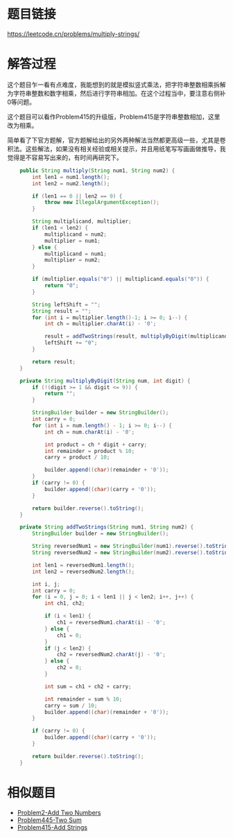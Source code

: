 # 题目链接
https://leetcode.cn/problems/multiply-strings/

# 解答过程
这个题目乍一看有点难度，我能想到的就是模拟竖式乘法，把字符串整数相乘拆解为字符串整数和数字相乘，然后进行字符串相加。在这个过程当中，要注意右侧补0等问题。

这个题目可以看作Problem415的升级版，Problem415是字符串整数相加，这里改为相乘。

简单看了下官方题解，官方题解给出的另外两种解法当然都更高级一些，尤其是卷积法。这些解法，如果没有相关经验或相关提示，并且用纸笔写写画画做推导，我觉得是不容易写出来的，有时间再研究下。

```java
	public String multiply(String num1, String num2) {
		int len1 = num1.length();
		int len2 = num2.length();

		if (len1 == 0 || len2 == 0) {
			throw new IllegalArgumentException();
		}

		String multiplicand, multiplier;
		if (len1 < len2) {
			multiplicand = num2;
			multiplier = num1;
		} else {
			multiplicand = num1;
			multiplier = num2;
		}

		if (multiplier.equals("0") || multiplicand.equals("0")) {
			return "0";
		}

		String leftShift = "";
		String result = "";
		for (int i = multiplier.length()-1; i >= 0; i--) {
			int ch = multiplier.charAt(i) - '0';

			result = addTwoStrings(result, multiplyByDigit(multiplicand, ch) + leftShift);
			leftShift += "0";
		}

		return result;
	}

	private String multiplyByDigit(String num, int digit) {
		if (!(digit >= 1 && digit <= 9)) {
			return "";
		}

		StringBuilder builder = new StringBuilder();
		int carry = 0;
		for (int i = num.length() - 1; i >= 0; i--) {
			int ch = num.charAt(i) - '0';

			int product = ch * digit + carry;
			int remainder = product % 10;
			carry = product / 10;

			builder.append((char)(remainder + '0'));
		}
		if (carry != 0) {
			builder.append((char)(carry + '0'));
		}

		return builder.reverse().toString();
	}

	private String addTwoStrings(String num1, String num2) {
		StringBuilder builder = new StringBuilder();

		String reversedNum1 = new StringBuilder(num1).reverse().toString();
		String reversedNum2 = new StringBuilder(num2).reverse().toString();

		int len1 = reversedNum1.length();
		int len2 = reversedNum2.length();

		int i, j;
		int carry = 0;
		for (i = 0, j = 0; i < len1 || j < len2; i++, j++) {
			int ch1, ch2;

			if (i < len1) {
				ch1 = reversedNum1.charAt(i) - '0';
			} else {
				ch1 = 0;
			}
			if (j < len2) {
				ch2 = reversedNum2.charAt(j) - '0';
			} else {
				ch2 = 0;
			}

			int sum = ch1 + ch2 + carry;

			int remainder = sum % 10;
			carry = sum / 10;
			builder.append((char)(remainder + '0'));
		}

		if (carry != 0) {
			builder.append((char)(carry + '0'));
		}

		return builder.reverse().toString();
	}
```

# 相似题目
- [Problem2-Add Two Numbers](2022-10-21-leetcode-problem-2.md)
- [Problem445-Two Sum](2022-10-27-leetcode-problem-445.md)
- [Problem415-Add Strings](2023-07-17-leetcode-problem-415.md)